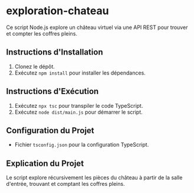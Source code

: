 # exploration-chateau
Ce script Node.js explore un château virtuel via une API REST pour trouver et compter les coffres pleins.

## Instructions d'Installation
1. Clonez le dépôt.
2. Exécutez `npm install` pour installer les dépendances.

## Instructions d'Exécution
1. Exécutez `npx tsc` pour transpiler le code TypeScript.
2. Exécutez `node dist/main.js` pour démarrer le script.

## Configuration du Projet
- Fichier `tsconfig.json` pour la configuration TypeScript.

## Explication du Projet
Le script explore récursivement les pièces du château à partir de la salle d'entrée, trouvant et comptant les coffres pleins.
